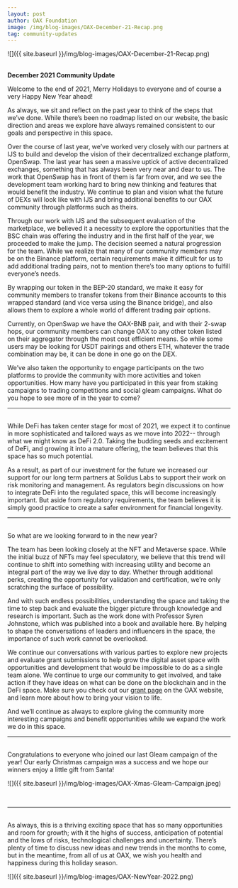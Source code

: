 ```yaml
---
layout: post
author: OAX Foundation
image: /img/blog-images/OAX-December-21-Recap.png
tag: community-updates
---
```


![]({{ site.baseurl }}/img/blog-images/OAX-December-21-Recap.png)

<br><b>December 2021 Community Update</b>

Welcome to the end of 2021, Merry Holidays to everyone and of course a very Happy New Year ahead!

As always, we sit and reflect on the past year to think of the steps that we’ve done. While there’s been no roadmap listed on our website, the basic direction and areas we explore have always remained consistent to our goals and perspective in this space.

Over the course of last year, we’ve worked very closely with our partners at IJS to build and develop the vision of their decentralized exchange platform, OpenSwap. The last year has seen a massive uptick of active decentralized exchanges, something that has always been very near and dear to us. The work that OpenSwap has in front of them is far from over, and we see the development team working hard to bring new thinking and features that would benefit the industry. We continue to plan and vision what the future of DEXs will look like with IJS and bring additional benefits to our OAX community through platforms such as theirs.

Through our work with IJS and the subsequent evaluation of the marketplace, we believed it a necessity to explore the opportunities that the BSC chain was offering the industry and in the first half of the year, we proceeded to make the jump. The decision seemed a natural progression for the team. While we realize that many of our community members may be on the Binance platform, certain requirements make it difficult for us to add additional trading pairs, not to mention there’s too many options to fulfill everyone’s needs.

By wrapping our token in the BEP-20 standard, we make it easy for community members to transfer tokens from their Binance accounts to this wrapped standard (and vice versa using the Binance bridge), and also allows them to explore a whole world of different trading pair options. 

Currently, on OpenSwap we have the OAX-BNB pair, and with their 2-swap hops, our community members can change OAX to any other token listed on their aggregator through the most cost efficient means. So while some users may be looking for USDT pairings and others ETH, whatever the trade combination may be, it can be done in one go on the DEX. 

We’ve also taken the opportunity to engage participants on the two platforms to provide the community with more activities and token opportunities. How many have you participated in this year from staking campaigns to trading competitions and social gleam campaigns. What do you hope to see more of in the year to come?<br> 

***

<br>While DeFi has taken center stage for most of 2021, we expect it to continue in more sophisticated and tailored ways as we move into 2022-- through what we might know as DeFi 2.0. Taking the budding seeds and excitement of DeFi, and growing it into a mature offering, the team believes that this space has so much potential. 

As a result, as part of our investment for the future we increased our support for our long term partners at Solidus Labs to support their work on risk monitoring and management. As regulators begin discussions on how to integrate DeFi into the regulated space, this will become increasingly important. But aside from regulatory requirements, the team believes it is simply good practice to create a safer environment for financial longevity.<br>

***

<br>So what are we looking forward to in the new year? 

The team has been looking closely at the NFT and Metaverse space. While the initial buzz of NFTs may feel speculatory, we believe that this trend will continue to shift into something with increasing utility and become an integral part of the way we live day to day. Whether through additional perks, creating the opportunity for validation and certification, we’re only scratching the surface of possibility. 

And with such endless possibilities, understanding the space and taking the time to step back and evaluate the bigger picture through knowledge and research is important. Such as the work done with Professor Syren Johnstone, which was published into a book and available here. By helping to shape the conversations of leaders and influencers in the space, the importance of such work cannot be overlooked.

We continue our conversations with various parties to explore new projects and evaluate grant submissions to help grow the digital asset space with opportunities and development that would be impossible to do as a single team alone. We continue to urge our community to get involved, and take action if they have ideas on what can be done on the blockchain and in the DeFi space. Make sure you check out our <a href="https://www.oax.org/grant-program/">grant page</a> on the OAX website, and learn more about how to bring your vision to life. 

And we’ll continue as always to explore giving the community more interesting campaigns and benefit opportunities while we expand the work we do in this space.


***

<br>Congratulations to everyone who joined our last Gleam campaign of the year! Our early Christmas campaign was a success and we hope our winners enjoy a little gift from Santa!

![]({{ site.baseurl }}/img/blog-images/OAX-Xmas-Gleam-Campaign.jpeg)

<br>

***

<br>
As always, this is a thriving exciting space that has so many opportunities and room for growth; with it the highs of success, anticipation of potential and the lows of risks, technological challenges and uncertainty.  There’s plenty of time to discuss new ideas and new trends in the months to come, but in the meantime, from all of us at OAX, we wish you health and happiness during this holiday season.

![]({{ site.baseurl }}/img/blog-images/OAX-NewYear-2022.png)

